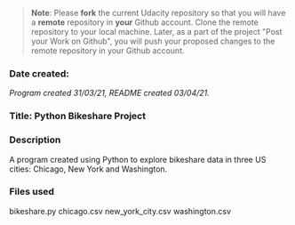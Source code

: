 >**Note**: Please **fork** the current Udacity repository so that you will have a **remote** repository in **your** Github account. Clone the remote repository to your local machine. Later, as a part of the project "Post your Work on Github", you will push your proposed changes to the remote repository in your Github account.

### Date created:
*Program created 31/03/21, README created 03/04/21.*

### Title: Python Bikeshare Project

### Description
A program created using Python to explore bikeshare data in three US cities: Chicago, New York and Washington.

### Files used
bikeshare.py
chicago.csv
new_york_city.csv
washington.csv
